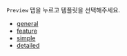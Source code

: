 `Preview` 탭을 누르고 템플릿을 선택해주세요.

* [general](?expand=1&template=general_template.md.md)
* [feature](?expand=1&template=feature_template.md)
* [simple](?expand=1&template=simple_template.md.md)
* [detailed](?expand=1&template=detailed_template.md)
  